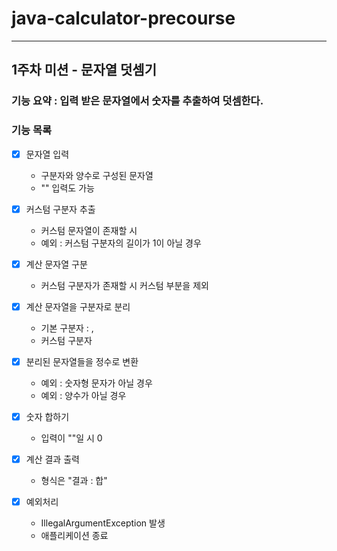 # java-calculator-precourse

---

## 1주차 미션 - 문자열 덧셈기
### 기능 요약 : 입력 받은 문자열에서 숫자를 추출하여 덧셈한다.
### 기능 목록
- [x] 문자열 입력
  - 구분자와 양수로 구성된 문자열
  - "" 입력도 가능


- [x] 커스텀 구분자 추출
  - 커스텀 문자열이 존재할 시
  - 예외 : 커스텀 구분자의 길이가 1이 아닐 경우
  

- [x] 계산 문자열 구분
  - 커스텀 구분자가 존재할 시 커스텀 부분을 제외


- [x] 계산 문자열을 구분자로 분리
  - 기본 구분자 : ,
  - 커스텀 구분자
  

- [x] 분리된 문자열들을 정수로 변환
  - 예외 : 숫자형 문자가 아닐 경우
  - 예외 : 양수가 아닐 경우
  

- [x] 숫자 합하기
  - 입력이 ""일 시 0
  

- [x] 계산 결과 출력
  - 형식은 "결과 : 합"
  

- [x] 예외처리
  - IllegalArgumentException 발생
  - 애플리케이션 종료